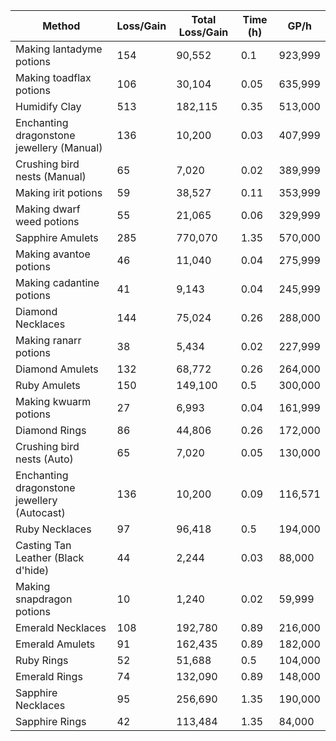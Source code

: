 | Method                                      | Loss/Gain | Total Loss/Gain | Time (h) |    GP/h |
|---------------------------------------------|-----------|-----------------|----------|---------|
| Making lantadyme potions                    |       154 |          90,552 |      0.1 | 923,999 |
| Making toadflax potions                     |       106 |          30,104 |     0.05 | 635,999 |
| Humidify Clay                               |       513 |         182,115 |     0.35 | 513,000 |
| Enchanting dragonstone jewellery (Manual)   |       136 |          10,200 |     0.03 | 407,999 |
| Crushing bird nests (Manual)                |        65 |           7,020 |     0.02 | 389,999 |
| Making irit potions                         |        59 |          38,527 |     0.11 | 353,999 |
| Making dwarf weed potions                   |        55 |          21,065 |     0.06 | 329,999 |
| Sapphire Amulets                            |       285 |         770,070 |     1.35 | 570,000 |
| Making avantoe potions                      |        46 |          11,040 |     0.04 | 275,999 |
| Making cadantine potions                    |        41 |           9,143 |     0.04 | 245,999 |
| Diamond Necklaces                           |       144 |          75,024 |     0.26 | 288,000 |
| Making ranarr potions                       |        38 |           5,434 |     0.02 | 227,999 |
| Diamond Amulets                             |       132 |          68,772 |     0.26 | 264,000 |
| Ruby Amulets                                |       150 |         149,100 |      0.5 | 300,000 |
| Making kwuarm potions                       |        27 |           6,993 |     0.04 | 161,999 |
| Diamond Rings                               |        86 |          44,806 |     0.26 | 172,000 |
| Crushing bird nests (Auto)                  |        65 |           7,020 |     0.05 | 130,000 |
| Enchanting dragonstone jewellery (Autocast) |       136 |          10,200 |     0.09 | 116,571 |
| Ruby Necklaces                              |        97 |          96,418 |      0.5 | 194,000 |
| Casting Tan Leather (Black d'hide)          |        44 |           2,244 |     0.03 |  88,000 |
| Making snapdragon potions                   |        10 |           1,240 |     0.02 |  59,999 |
| Emerald Necklaces                           |       108 |         192,780 |     0.89 | 216,000 |
| Emerald Amulets                             |        91 |         162,435 |     0.89 | 182,000 |
| Ruby Rings                                  |        52 |          51,688 |      0.5 | 104,000 |
| Emerald Rings                               |        74 |         132,090 |     0.89 | 148,000 |
| Sapphire Necklaces                          |        95 |         256,690 |     1.35 | 190,000 |
| Sapphire Rings                              |        42 |         113,484 |     1.35 |  84,000 |
